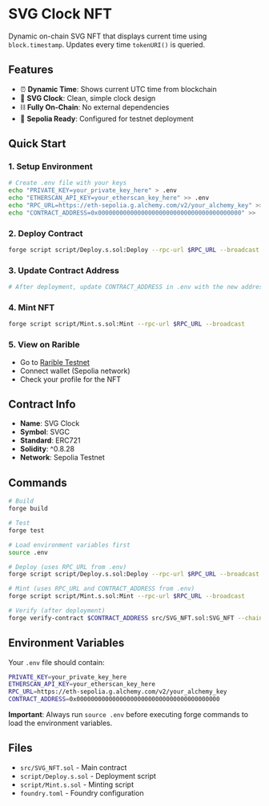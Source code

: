 # SVG Clock NFT

Dynamic on-chain SVG NFT that displays current time using `block.timestamp`. Updates every time `tokenURI()` is queried.

## Features

- ⏰ **Dynamic Time**: Shows current UTC time from blockchain
- 🎨 **SVG Clock**: Clean, simple clock design
- ⛓️ **Fully On-Chain**: No external dependencies
- 🚀 **Sepolia Ready**: Configured for testnet deployment

## Quick Start

### 1. Setup Environment
```bash
# Create .env file with your keys
echo "PRIVATE_KEY=your_private_key_here" > .env
echo "ETHERSCAN_API_KEY=your_etherscan_key_here" >> .env
echo "RPC_URL=https://eth-sepolia.g.alchemy.com/v2/your_alchemy_key" >> .env
echo "CONTRACT_ADDRESS=0x0000000000000000000000000000000000000000" >> .env
```

### 2. Deploy Contract
```bash
forge script script/Deploy.s.sol:Deploy --rpc-url $RPC_URL --broadcast
```

### 3. Update Contract Address
```bash
# After deployment, update CONTRACT_ADDRESS in .env with the new address
```

### 4. Mint NFT
```bash
forge script script/Mint.s.sol:Mint --rpc-url $RPC_URL --broadcast
```

### 5. View on Rarible
- Go to [Rarible Testnet](https://testnet.rarible.com/)
- Connect wallet (Sepolia network)
- Check your profile for the NFT

## Contract Info

- **Name**: SVG Clock
- **Symbol**: SVGC
- **Standard**: ERC721
- **Solidity**: ^0.8.28
- **Network**: Sepolia Testnet

## Commands

```bash
# Build
forge build

# Test
forge test

# Load environment variables first
source .env

# Deploy (uses RPC_URL from .env)
forge script script/Deploy.s.sol:Deploy --rpc-url $RPC_URL --broadcast

# Mint (uses RPC_URL and CONTRACT_ADDRESS from .env)
forge script script/Mint.s.sol:Mint --rpc-url $RPC_URL --broadcast

# Verify (after deployment)
forge verify-contract $CONTRACT_ADDRESS src/SVG_NFT.sol:SVG_NFT --chain sepolia --etherscan-api-key $ETHERSCAN_API_KEY --compiler-version 0.8.28
```

## Environment Variables

Your `.env` file should contain:
```bash
PRIVATE_KEY=your_private_key_here
ETHERSCAN_API_KEY=your_etherscan_key_here
RPC_URL=https://eth-sepolia.g.alchemy.com/v2/your_alchemy_key
CONTRACT_ADDRESS=0x0000000000000000000000000000000000000000
```

**Important**: Always run `source .env` before executing forge commands to load the environment variables.

## Files

- `src/SVG_NFT.sol` - Main contract
- `script/Deploy.s.sol` - Deployment script
- `script/Mint.s.sol` - Minting script
- `foundry.toml` - Foundry configuration
